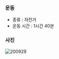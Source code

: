 ### 운동
- 종류 : 자전거
- 운동 시간 : 1시간 40분

### 사진
![200929](https://user-images.githubusercontent.com/56301069/95824465-4cbbc280-0d6a-11eb-9164-a7e3a8212de0.jpg)
